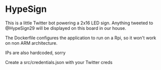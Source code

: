 HypeSign
========

This is a little Twitter bot powering a 2x16 LED sign. Anything tweeted to
@HypeSign29 will be displayed on this board in our house.

The Dockerfile configures the application to run on a Rpi, so it won't work
on non ARM architecture.

IPs are also hardcoded, sorry

Create a src/credentials.json with your Twitter creds
